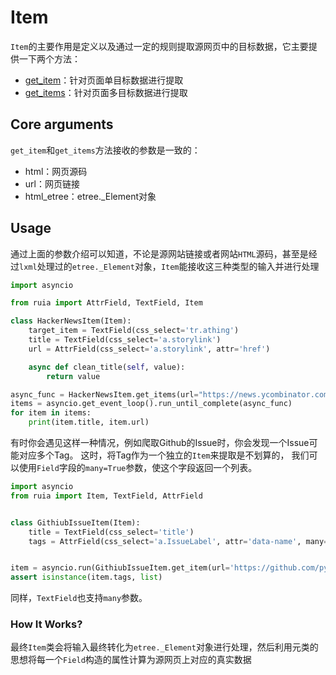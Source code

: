 # Item

`Item`的主要作用是定义以及通过一定的规则提取源网页中的目标数据，它主要提供一下两个方法：
- [get_item](https://github.com/howie6879/ruia/blob/master/ruia/item.py)：针对页面单目标数据进行提取
- [get_items](https://github.com/howie6879/ruia/blob/master/ruia/item.py)：针对页面多目标数据进行提取

## Core arguments

`get_item`和`get_items`方法接收的参数是一致的：
- html：网页源码
- url：网页链接
- html_etree：etree._Element对象

## Usage

通过上面的参数介绍可以知道，不论是源网站链接或者网站`HTML`源码，甚至是经过`lxml`处理过的`etree._Element`对象，`Item`能接收这三种类型的输入并进行处理

```python
import asyncio

from ruia import AttrField, TextField, Item

class HackerNewsItem(Item):
    target_item = TextField(css_select='tr.athing')
    title = TextField(css_select='a.storylink')
    url = AttrField(css_select='a.storylink', attr='href')

    async def clean_title(self, value):
        return value

async_func = HackerNewsItem.get_items(url="https://news.ycombinator.com/")
items = asyncio.get_event_loop().run_until_complete(async_func)
for item in items:
    print(item.title, item.url)

```

有时你会遇见这样一种情况，例如爬取Github的Issue时，你会发现一个Issue可能对应多个Tag。
这时，将Tag作为一个独立的`Item`来提取是不划算的，
我们可以使用`Field`字段的`many=True`参数，使这个字段返回一个列表。

```python
import asyncio
from ruia import Item, TextField, AttrField


class GithiubIssueItem(Item):
    title = TextField(css_select='title')
    tags = AttrField(css_select='a.IssueLabel', attr='data-name', many=True)


item = asyncio.run(GithiubIssueItem.get_item(url='https://github.com/pypa/pip/issues/72'))
assert isinstance(item.tags, list)
```

同样，`TextField`也支持`many`参数。

### How It Works?
最终`Item`类会将输入最终转化为`etree._Element`对象进行处理，然后利用元类的思想将每一个`Field`构造的属性计算为源网页上对应的真实数据
